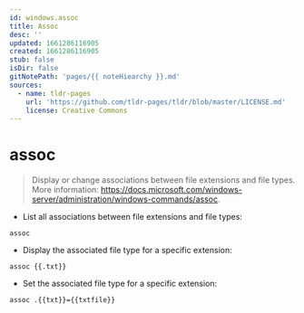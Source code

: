 ```yaml
---
id: windows.assoc
title: Assoc
desc: ''
updated: 1661286116905
created: 1661286116905
stub: false
isDir: false
gitNotePath: 'pages/{{ noteHiearchy }}.md'
sources:
  - name: tldr-pages
    url: 'https://github.com/tldr-pages/tldr/blob/master/LICENSE.md'
    license: Creative Commons
---
```

# assoc

> Display or change associations between file extensions and file types.
> More information: <https://docs.microsoft.com/windows-server/administration/windows-commands/assoc>.

- List all associations between file extensions and file types:

`assoc`

- Display the associated file type for a specific extension:

`assoc {{.txt}}`

- Set the associated file type for a specific extension:

`assoc .{{txt}}={{txtfile}}`

